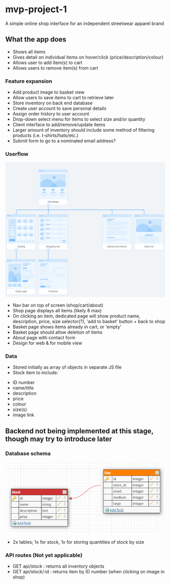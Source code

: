 # mvp-project-1
A simple online shop interface for an independent streetwear apparel brand

## What the app does
* Shows all items
* Gives detail on individual items on hover/click (price/description/colour)
* Allows user to add item(s) to cart
* Allows users to remove item(s) from cart

### Feature expansion
* Add product image to basket view
* Allow users to save items to cart to retrieve later
* Store inventory on back end database
* Create user account to save personal details
* Assign order history to user account
* Drop-down select menu for items to select size and/or quantity
* Client interface to add/remove/update items
* Larger amount of inventory should include some method of filtering products (i.e. t-shirts/hats/etc.)
* Submit form to go to a nominated email address?

### Userflow
![Sitemap](images/sitemap.jpg)
* Nav bar on top of screen (shop/cart/about)
* Shop page displays all items (likely 8 max)
* On clicking an item, dedicated page will show product name, description, price, size selector(?), 'add to basket' button + back to shop
* Basket page shows items already in cart, or 'empty'
* Basket page should allow deletion of items
* About page with contact form
* Design for web & for mobile view

### Data
* Stored initially as array of objects in separate JS file
* Stock item to include:
- ID number
- name/title
- description
- price
- colour
- size(s)
- image link

## Backend not being implemented at this stage, though may try to introduce later

### Database schema
![Database schema](images/schema.jpg)
* 2x tables; 1x for stock, 1x for storing quantities of stock by size

### API routes (Not yet applicable)
* GET api/stock : returns all inventory objects
* GET api/stock/:id : returns item by ID number (when clicking on image in shop)

